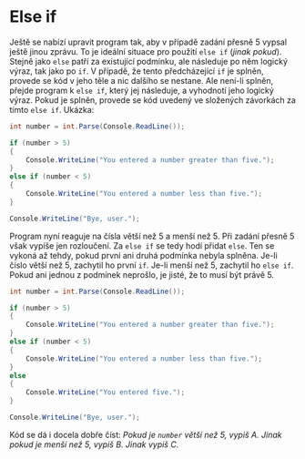 # Else if

Ještě se nabízí upravit program tak, aby v případě zadání přesně 5 vypsal ještě jinou zprávu. To je ideální situace pro
použití `else if` (*jinak pokud*). Stejně jako `else` patří za existující podmínku, ale následuje po
něm logický výraz, tak jako po `if`. V případě, že tento předcházející `if` je splněn, provede se kód v jeho těle a nic
dalšího se nestane. Ale není-li splněn, přejde program k `else if`, který jej následuje, a vyhodnotí jeho logický výraz.
Pokud je splněn, provede se kód uvedený ve složených závorkách za tímto `else if`. Ukázka:

```csharp
int number = int.Parse(Console.ReadLine());

if (number > 5)
{
    Console.WriteLine("You entered a number greater than five.");
}
else if (number < 5)
{
    Console.WriteLine("You entered a number less than five.");
}

Console.WriteLine("Bye, user.");
```

Program nyní reaguje na čísla větší než 5 a menší než 5. Při zadání přesně 5 však vypíše jen rozloučení. Za `else if` se
tedy hodí přidat `else`. Ten se vykoná až tehdy, pokud první ani druhá podmínka nebyla splněna. Je-li číslo větší než 5,
zachytil ho první `if`. Je-li menší než 5, zachytil ho `else if`. Pokud ani jednou z podmínek neprošlo, je jisté, že to
musí být právě 5.

```csharp
int number = int.Parse(Console.ReadLine());

if (number > 5)
{
    Console.WriteLine("You entered a number greater than five.");
}
else if (number < 5)
{
    Console.WriteLine("You entered a number less than five.");
}
else
{
    Console.WriteLine("You entered five.");
}

Console.WriteLine("Bye, user.");
```

Kód se dá i docela dobře číst: *Pokud je `number` větší než 5, vypiš A. Jinak pokud je menší než 5, vypiš B.
Jinak vypiš C.*
